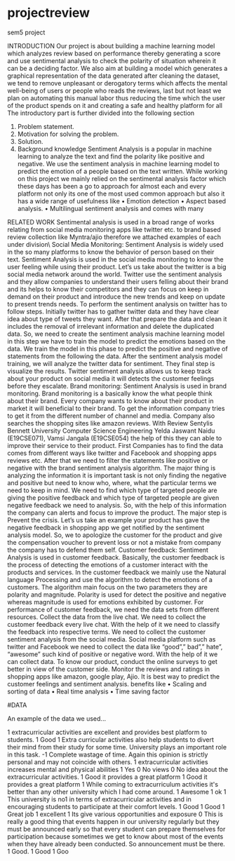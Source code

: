 # projectreview
sem5 project

INTRODUCTION
Our project is about building a machine learning model 
which analyzes review based on performance thereby 
generating a score and use sentimental analysis to check 
the polarity of situation wherein it can be a deciding 
factor. We also aim at building a model which generates 
a graphical representation of the data generated after 
cleaning the dataset, we tend to remove unpleasant or 
derogatory terms which affects the mental well-being of 
users or people who reads the reviews, last but not least 
we plan on automating this manual labor thus reducing 
the time which the user of the product spends on it and 
creating a safe and healthy platform for all
The introductory part is further divided into the 
following section
1. Problem statement.
2. Motivation for solving the problem.
3. Solution.
4. Background knowledge
Sentiment Analysis is a popular in machine learning to 
analyze the text and find the polarity like positive and 
negative. We use the sentiment analysis in machine 
learning model to predict the emotion of a people based 
on the text written.
While working on this project we mainly relied on the 
sentimental analysis factor which these days has been a 
go to approach for almost each and every platform not 
only its one of the most used common approach but also 
it has a wide range of usefulness like
• Emotion detection
• Aspect based analysis.
• Multilingual sentiment analysis and comes with many 

RELATED WORK
Sentimental analysis is used in a broad range of works
relating from social media monitoring apps like twitter 
etc. to brand based review collection like Myntra/ajio 
therefore we attached examples of each under division\\
Social Media Monitoring:
Sentiment Analysis is widely used in the so many 
platforms to know the behavior of person based on their 
text. Sentiment Analysis is used in the social media 
monitoring to know the user feeling while using their 
product. 
Let’s us take about the twitter is a big social media 
network around the world. Twitter use the sentiment 
analysis and they allow companies to understand their 
users felling about their brand and its helps to know 
their competitors and they can focus on keep in demand 
on their product and introduce the new trends and keep 
on update to present trends needs. To perform the 
sentiment analysis on twitter has to follow steps. 
Initially twitter has to gather twitter data and they have 
clear idea about type of tweets they want. After that 
prepare the data and clean it includes the removal of 
irrelevant information and delete the duplicated data. 
So, we need to create the sentiment analysis machine 
learning model in this step we have to train the model to 
predict the emotions based on the data. We train the 
model in this phase to predict the positive and negative 
of statements from the following the data. After the 
sentiment analysis model training, we will analyze the 
twitter data for sentiment. They final step is visualize 
the results. Twitter sentiment analysis allows us to keep 
track about your product on social media it will detects 
the customer feelings before they escalate.
Brand monitoring:
Sentiment Analysis is used in brand monitoring. Brand 
monitoring is a basically know the what people think 
about their brand. Every company wants to know about 
their product in market it will beneficial to their brand. 
To get the information company tries to get it from the 
different number of channel and media. Company also 
searches the shopping sites like amazon reviews. With 
Review Sentylis
Bennett University
Computer Science Engineering
Yelda Jaswant Naidu (E19CSE071), Vamsi Jangala (E19CSE054)
the help of this they can able to improve their service to 
their product. 
First Companies has to find the data comes 
from different ways like twitter and Facebook and 
shopping apps reviews etc. After that we need to filter 
the statements like positive or negative with the brand 
sentiment analysis algorithm. The major thing is 
analyzing the information it is important task is not only 
finding the negative and positive but need to know who, 
where, what the particular terms we need to keep in 
mind. We need to find which type of targeted people are 
giving the positive feedback and which type of targeted 
people are given negative feedback we need to analysis. 
So, with the help of this information the company can 
alerts and focus to improve the product.
The major step is Prevent the crisis. Let’s us 
take an example your product has gave the negative 
feedback in shopping app we get notified by the 
sentiment analysis model. So, we to apologize the 
customer for the product and give the compensation 
voucher to prevent loss or not a mistake from company 
the company has to defend them self. 
Customer feedback:
Sentiment Analysis is used in customer feedback. 
Basically, the customer feedback is the process of 
detecting the emotions of a customer interact with the 
products and services. In the customer feedback we 
mainly use the Natural language Processing and use the 
algorithm to detect the emotions of a customers. The 
algorithm main focus on the two parameters they are 
polarity and magnitude. Polarity is used for detect the 
positive and negative whereas magnitude is used for 
emotions exhibited by customer.
For performance of customer feedback, we need the 
data sets from different resources. Collect the data from 
the live chat. We need to collect the customer feedback 
every live chat. With the help of it we need to classify 
the feedback into respective terms. We need to collect 
the customer sentiment analysis from the social media. 
Social media platform such as twitter and Facebook we 
need to collect the data like “good”,” bad”,” hate”, 
“awesome” such kind of positive or negative word. 
With the help of it we can collect data. To know our 
product, conduct the online surveys to get better in view 
of the customer side. Monitor the reviews and ratings in 
shopping apps like amazon, google play, Ajio. It is best 
way to predict the customer feelings and sentiment 
analysis.
benefits like
• Scaling and sorting of data
• Real time analysis
• Time saving factor


#DATA

An example of the data we used...

1	extracurricular activities are excellent and provides best platform to students.
1	Good 
1	Extra curricular activities also help students to divert their mind from their study for some time. University plays an important role in this task.
-1	Complete wastage of time. Again this opinion is strictly personal and may not coincide with others.
1	extracurricular activities increases mental and physical abilities
1	Yes
0	No views
0	No idea about the extracurricular activities. 
1	Good it provides a great platform
1	Good it provides a great platform
1	While coming to extracurriculum activities it's better than any other university which I had come around.
1	Awesome
1	ok
1	This university is no1 in terms of extracurricular activities and in encouraging students to participate at their comfort levels. 
1	Good
1	Good
1	Great job
1	excellent
1	Its give various opportunities and exposure
0	This is really a good thing that events happen in our university regularly but they must be announced early so that every student can prepare themselves for participation because sometimes we get to know about most of the events when they have already been conducted. So announcement must be there.
1	Good.
1	Good
1	Goo
